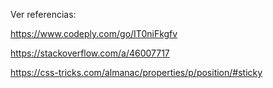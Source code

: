 Ver referencias:

https://www.codeply.com/go/IT0niFkgfv

https://stackoverflow.com/a/46007717

https://css-tricks.com/almanac/properties/p/position/#sticky